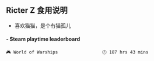 ## Ricter Z 食用说明
- 喜欢猫猫，是个冇猫孤儿

<!-- steam-box start -->
#### - Steam playtime leaderboard
```text
🎮 World of Warships                 🕘 187 hrs 43 mins
```
<!-- Powered by https://github.com/YouEclipse/steam-box . -->
<!-- steam-box end -->
